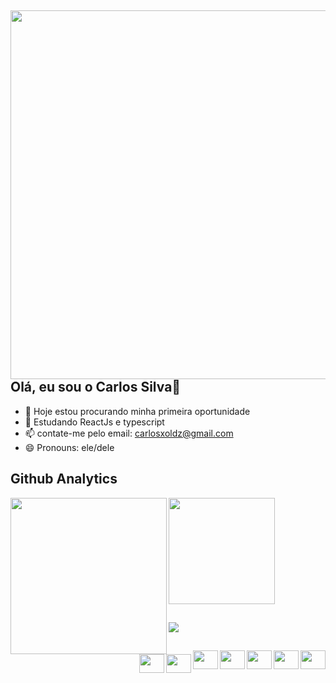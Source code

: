 <div>
<img align="right" height="590em" src="https://raw.githubusercontent.com/gist/carlinxoldz/fb9013c3ac1952d8720c84f60eae0d34/raw/9d6d296694ec93a5331eac1fe28269feff0f5e7a/githubcard.svg" />

## Olá, eu sou o Carlos Silva👋


- 🔭 Hoje estou procurando minha primeira oportunidade
- 🌱 Estudando ReactJs e typescript
- 📫 contate-me pelo email: carlosxoldz@gmail.com
- 😄 Pronouns: ele/dele

## Github Analytics


<div> 
  <a href="https://github.com/carlinxoldz">
  <img height="170em" src="https://github-readme-stats.vercel.app/api?username=carlinxoldz&show_icons=true&theme=dark&includell_commits=true&count_private=true" />
  <img height="250em" width="250em" src="https://github-readme-stats.vercel.app/api/top-langs/?username=carlinxoldz&layout=compact=langs_count=16&theme=dark" align="left" />  
<div/>

##    

<div>
  <a href="https://www.linkedin.com/in/carlos-guilherme-de-sousa-silva-12b67b190/" target="_blank">  
    <img src="https://img.shields.io/badge/LinkedIn-0077B5?style=for-the-badge&logo=linkedin&logoColor=white" target="_blank" />
  <a/> 
<div/>

 ##   
    
 <div >
  <img src="https://cdn.jsdelivr.net/gh/devicons/devicon/icons/css3/css3-original.svg" height="30" width="40" align="right" />
  <img src="https://cdn.jsdelivr.net/gh/devicons/devicon/icons/html5/html5-original.svg" height="30" width="40" align="right" />
  <img src="https://cdn.jsdelivr.net/gh/devicons/devicon/icons/javascript/javascript-original.svg" height="30" width="40" align="right"/>
  <img src="https://cdn.jsdelivr.net/gh/devicons/devicon/icons/typescript/typescript-plain.svg" height="30" width="40" align="right"/>
  <img src="https://cdn.jsdelivr.net/gh/devicons/devicon/icons/nodejs/nodejs-original.svg" height="30" width="40" align="right"/>
  <img src="https://cdn.jsdelivr.net/gh/devicons/devicon/icons/react/react-original.svg" height="30" width="40" align="right" />
  <img src="https://cdn.jsdelivr.net/gh/devicons/devicon/icons/sass/sass-original.svg" height="30" width="40" align="right"/>
<div/>  
